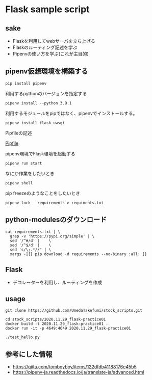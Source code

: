# Flask sample script

## sake

* Flaskを利用してwebサーバを立ち上げる
* Flaskのルーティング記述を学ぶ
* Pipenvの使い方を学ぶ(これが主目的)

## pipenv仮想環境を構築する

```
pip install pipenv
```

利用するpythonのバージョンを指定する

```
pipenv install --python 3.9.1
```

利用するモジュールをpipではなく、pipenvでインストールする。

```
pipenv install flask uwsgi 
```

Pipfileの記述

[Pipfile](Pipfile)

pipenv環境でFlask環境を起動する

```
pipenv run start
```

なにか作業をしたいとき

```
pipenv shell
```

pip freezeのようなことをしたいとき

```
pipenv lock --requirements > requiments.txt
```

## python-modulesのダウンロード

```
cat requirements.txt | \
  grep -v 'https://pypi.org/simple' | \
  sed '/^#/d' |    \
  sed '/^$/d' |    \
  sed 's/\;.*//' | \
  xargs -I{} pip download -d requirements --no-binary :all: {}
```


## Flask

* デコレーターを利用し、ルーティングを作成

## usage

```
git clone https://github.com/UmedaTakefumi/stock_scripts.git
```

```
cd stock_scripts/2020.11.29_flask-practice01
docker build -t 2020.11.29_flask-practice01 .
docker run -it -p 4649:4649 2020.11.29_flask-practice01
```

```
./test_hello.py
```

## 参考にした情報

* https://qiita.com/tomboyboy/items/122dfdb41188176e45b5
* https://pipenv-ja.readthedocs.io/ja/translate-ja/advanced.html
